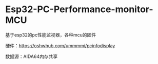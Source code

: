 # Esp32-PC-Performance-monitor-MCU
基于esp32的pc性能监视器，各种mcu的固件

硬件：https://oshwhub.com/ummmmi/pcinfodisplay

数据源：AIDA64内存共享
